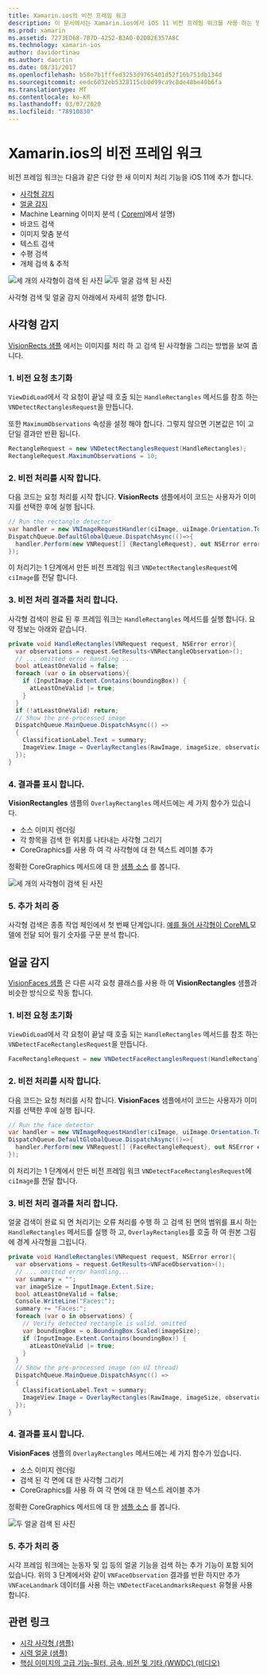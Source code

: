 ```yaml
---
title: Xamarin.ios의 비전 프레임 워크
description: 이 문서에서는 Xamarin.ios에서 iOS 11 비전 프레임 워크를 사용 하는 방법을 설명 합니다. 특히 사각형 검색 및 얼굴 감지에 대해 설명 합니다.
ms.prod: xamarin
ms.assetid: 7273ED68-7B7D-4252-B3A0-02DB2E357A8C
ms.technology: xamarin-ios
author: davidortinau
ms.author: daortin
ms.date: 08/31/2017
ms.openlocfilehash: b58e7b1fffed3253d9765401d52f16b751db134d
ms.sourcegitcommit: eedc6032eb5328115cb0d99ca9c8de48be40b6fa
ms.translationtype: MT
ms.contentlocale: ko-KR
ms.lasthandoff: 03/07/2020
ms.locfileid: "78910830"
---
```

# <a name="vision-framework-in-xamarinios"></a>Xamarin.ios의 비전 프레임 워크

비전 프레임 워크는 다음과 같은 다양 한 새 이미지 처리 기능을 iOS 11에 추가 합니다.

- [사각형 감지](#rectangles)
- [얼굴 감지](#faces)
- Machine Learning 이미지 분석 ( [Coreml](~/ios/platform/introduction-to-ios11/coreml.md)에서 설명)
- 바코드 검색
- 이미지 맞춤 분석
- 텍스트 검색
- 수평 검색
- 개체 검색 & 추적

![세 개의 사각형이 검색 된 사진](vision-images/found-rectangles-tiny.png) ![두 얼굴 검색 된 사진](vision-images/xamarin-home-faces-tiny.png)

사각형 검색 및 얼굴 감지 아래에서 자세히 설명 합니다.

<a name="rectangles" />

## <a name="rectangle-detection"></a>사각형 감지

[VisionRects 샘플](https://docs.microsoft.com/samples/xamarin/ios-samples/ios11-visionrectangles) 에서는 이미지를 처리 하 고 검색 된 사각형을 그리는 방법을 보여 줍니다.

### <a name="1-initialize-the-vision-request"></a>1. 비전 요청 초기화

`ViewDidLoad`에서 각 요청이 끝날 때 호출 되는 `HandleRectangles` 메서드를 참조 하는 `VNDetectRectanglesRequest`을 만듭니다.

또한 `MaximumObservations` 속성을 설정 해야 합니다. 그렇지 않으면 기본값은 1이 고 단일 결과만 반환 됩니다.

```csharp
RectangleRequest = new VNDetectRectanglesRequest(HandleRectangles);
RectangleRequest.MaximumObservations = 10;
```

### <a name="2-start-the-vision-processing"></a>2. 비전 처리를 시작 합니다.

다음 코드는 요청 처리를 시작 합니다. **VisionRects** 샘플에서이 코드는 사용자가 이미지를 선택한 후에 실행 됩니다.

```csharp
// Run the rectangle detector
var handler = new VNImageRequestHandler(ciImage, uiImage.Orientation.ToCGImagePropertyOrientation(), new VNImageOptions());
DispatchQueue.DefaultGlobalQueue.DispatchAsync(()=>{
  handler.Perform(new VNRequest[] {RectangleRequest}, out NSError error);
});
```

이 처리기는 1 단계에서 만든 비전 프레임 워크 `VNDetectRectanglesRequest`에 `ciImage`를 전달 합니다.

### <a name="3-handle-the-results-of-vision-processing"></a>3. 비전 처리 결과를 처리 합니다.

사각형 검색이 완료 된 후 프레임 워크는 `HandleRectangles` 메서드를 실행 합니다. 요약 정보는 아래와 같습니다.

```csharp
private void HandleRectangles(VNRequest request, NSError error){
  var observations = request.GetResults<VNRectangleObservation>();
  // ... omitted error handling ...
  bool atLeastOneValid = false;
  foreach (var o in observations){
    if (InputImage.Extent.Contains(boundingBox)) {
      atLeastOneValid |= true;
    }
  }
  if (!atLeastOneValid) return;
  // Show the pre-processed image
  DispatchQueue.MainQueue.DispatchAsync(() =>
  {
    ClassificationLabel.Text = summary;
    ImageView.Image = OverlayRectangles(RawImage, imageSize, observations);
  });
}
```

### <a name="4-display-the-results"></a>4. 결과를 표시 합니다.

**VisionRectangles** 샘플의 `OverlayRectangles` 메서드에는 세 가지 함수가 있습니다.

- 소스 이미지 렌더링
- 각 항목을 검색 한 위치를 나타내는 사각형 그리기
- CoreGraphics를 사용 하 여 각 사각형에 대 한 텍스트 레이블 추가

정확한 CoreGraphics 메서드에 대 한 [샘플 소스](https://docs.microsoft.com/samples/xamarin/ios-samples/ios11-visionrectangles) 를 봅니다.

![세 개의 사각형이 검색 된 사진](vision-images/found-rectangles-phone-sml.png)

### <a name="5-further-processing"></a>5. 추가 처리 중

사각형 검색은 종종 작업 체인에서 첫 번째 단계입니다. [예를 들어 사각형이 CoreML](~/ios/platform/introduction-to-ios11/coreml.md#coremlvision)모델에 전달 되어 필기 숫자를 구문 분석 합니다.

<a name="faces" />

## <a name="face-detection"></a>얼굴 감지

[VisionFaces 샘플](https://docs.microsoft.com/samples/xamarin/ios-samples/ios11-visionfaces) 은 다른 시각 요청 클래스를 사용 하 여 **VisionRectangles** 샘플과 비슷한 방식으로 작동 합니다.

### <a name="1-initialize-the-vision-request"></a>1. 비전 요청 초기화

`ViewDidLoad`에서 각 요청이 끝날 때 호출 되는 `HandleRectangles` 메서드를 참조 하는 `VNDetectFaceRectanglesRequest`을 만듭니다.

```csharp
FaceRectangleRequest = new VNDetectFaceRectanglesRequest(HandleRectangles);
```

### <a name="2-start-the-vision-processing"></a>2. 비전 처리를 시작 합니다.

다음 코드는 요청 처리를 시작 합니다. **VisionFaces** 샘플에서이 코드는 사용자가 이미지를 선택한 후에 실행 됩니다.

```csharp
// Run the face detector
var handler = new VNImageRequestHandler(ciImage, uiImage.Orientation.ToCGImagePropertyOrientation(), new VNImageOptions());
DispatchQueue.DefaultGlobalQueue.DispatchAsync(()=>{
  handler.Perform(new VNRequest[] {FaceRectangleRequest}, out NSError error);
});
```

이 처리기는 1 단계에서 만든 비전 프레임 워크 `VNDetectFaceRectanglesRequest`에 `ciImage`를 전달 합니다.

### <a name="3-handle-the-results-of-vision-processing"></a>3. 비전 처리 결과를 처리 합니다.

얼굴 검색이 완료 되 면 처리기는 오류 처리를 수행 하 고 검색 된 면의 범위를 표시 하는 `HandleRectangles` 메서드를 실행 하 고, `OverlayRectangles`를 호출 하 여 원본 그림에 경계 사각형을 그립니다.

```csharp
private void HandleRectangles(VNRequest request, NSError error){
  var observations = request.GetResults<VNFaceObservation>();
  // ... omitted error handling...
  var summary = "";
  var imageSize = InputImage.Extent.Size;
  bool atLeastOneValid = false;
  Console.WriteLine("Faces:");
  summary += "Faces:";
  foreach (var o in observations) {
    // Verify detected rectangle is valid. omitted
    var boundingBox = o.BoundingBox.Scaled(imageSize);
    if (InputImage.Extent.Contains(boundingBox)) {
      atLeastOneValid |= true;
    }
  }
  // Show the pre-processed image (on UI thread)
  DispatchQueue.MainQueue.DispatchAsync(() =>
  {
    ClassificationLabel.Text = summary;
    ImageView.Image = OverlayRectangles(RawImage, imageSize, observations);
  });
}
```

### <a name="4-display-the-results"></a>4. 결과를 표시 합니다.

**VisionFaces** 샘플의 `OverlayRectangles` 메서드에는 세 가지 함수가 있습니다.

- 소스 이미지 렌더링
- 검색 된 각 면에 대 한 사각형 그리기
- CoreGraphics를 사용 하 여 각 면에 대 한 텍스트 레이블 추가

정확한 CoreGraphics 메서드에 대 한 [샘플 소스](https://docs.microsoft.com/samples/xamarin/ios-samples/ios11-visionfaces) 를 봅니다.

![두 얼굴 검색 된 사진](vision-images/found-faces-phone-sml.png)

### <a name="5-further-processing"></a>5. 추가 처리 중

시각 프레임 워크에는 눈동자 및 입 등의 얼굴 기능을 검색 하는 추가 기능이 포함 되어 있습니다. 위의 3 단계에서와 같이 `VNFaceObservation` 결과를 반환 하지만 추가 `VNFaceLandmark` 데이터를 사용 하는 `VNDetectFaceLandmarksRequest` 유형을 사용 합니다.

## <a name="related-links"></a>관련 링크

- [시각 사각형 (샘플)](https://docs.microsoft.com/samples/xamarin/ios-samples/ios11-visionrectangles)
- [시력 얼굴 (샘플)](https://docs.microsoft.com/samples/xamarin/ios-samples/ios11-visionfaces)
- [핵심 이미지의 고급 기능-필터, 금속, 비전 및 기타 (WWDC) (비디오)](https://developer.apple.com/videos/play/wwdc2017/510/)
